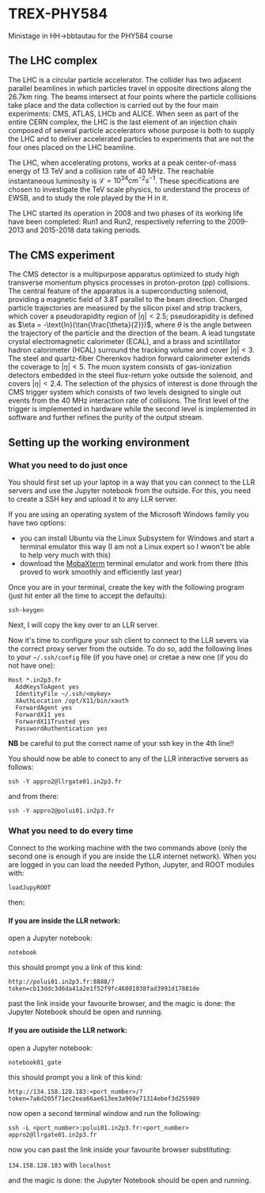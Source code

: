 # TREX-PHY584
Ministage in HH->bbtautau for the PHY584 course 

## The LHC complex
The LHC is a circular particle accelerator. The collider has two adjacent parallel beamlines in which particles travel in opposite directions along the 26.7km ring. The beams intersect at four points where the particle collisions take place and the data collection is carried out by the four main experiments: CMS, ATLAS, LHCb and ALICE. When seen as part of the entire CERN complex, the LHC is the last element of an injection chain composed of several particle accelerators whose purpose is both to supply the LHC and to deliver accelerated particles to experiments that are not the four ones placed on the LHC beamline.

The LHC, when accelerating protons, works at a peak center-of-mass energy of 13 TeV and a collision rate of 40 MHz. The reachable instantaneous luminosity is $\mathcal{L} = 10^{34}cm^{-2}s^{-1}$. These specifications are chosen to investigate the TeV scale physics, to understand the process of EWSB, and to study the role played by the H in it.

The LHC started its operation in 2008 and two phases of its working life have been completed: Run1 and Run2, respectively referring to the 2009-2013 and 2015-2018 data taking periods.

## The CMS experiment
The CMS detector is a multipurpose apparatus optimized to study high transverse momentum physics processes in proton-proton (pp) collisions. The central feature of the apparatus is a superconducting solenoid, providing a magnetic field of 3.8T parallel to the beam direction. Charged particle trajectories are measured by the silicon pixel and strip trackers, which cover a pseudorapidity region of $|\eta| < 2.5$; pseudorapidity is defined as $\eta = -\text{ln}(\tan{\frac{\theta}{2}})$, where $\theta$ is the angle between the trajectory of the particle and the direction of the beam. A lead tungstate crystal electromagnetic calorimeter (ECAL), and a brass and scintillator hadron calorimeter (HCAL) surround the tracking volume and cover $|\eta| < 3$. The steel and quartz-fiber Cherenkov hadron forward calorimeter extends the coverage to $|\eta| < 5$. The muon system consists of gas-ionization detectors embedded in the steel flux-return yoke outside the solenoid, and covers $|\eta| < 2.4$. The selection of the physics of interest is done through the CMS trigger system which consists of two levels designed to single out events from the 40 MHz interaction rate of collisions. The first level of the trigger is implemented in hardware while the second level is implemented in software and further refines the purity of the output stream.

## Setting up the working environment

### What you need to do just once
You should first set up your laptop in a way that you can connect to the LLR servers and use the Jupyter notebook from the outside. For this, you need to create a SSH key and upload it to any LLR server. 

If you are using an operating system of the Microsoft Windows family you have two options:
* you can install Ubuntu via the Linux Subsystem for Windows and start a terminal emulator this way (I am not a Linux expert so I wwon't be able to help very much with this)
* download the [MobaXterm](https://mobaxterm.mobatek.net) terminal emulator and work from there (this proved to work smoothly and efficiently last year)

Once you are in your terminal, create the key with the following program (just hit enter all the time to accept the defaults):

  `ssh-keygen`

Next, I will copy the key over to an LLR server.

Now it's time to configure your ssh client to connect to the LLR severs via the correct proxy server from the outside. To do so, add the following lines to your `~/.ssh/config` file (if you have one) or cretae a new one (if you do not have one):

  ```
  Host *.in2p3.fr
    AddKeysToAgent yes
    IdentityFile ~/.ssh/<mykey>
    XAuthLocation /opt/X11/bin/xauth
    ForwardAgent yes
    ForwardX11 yes
    ForwardX11Trusted yes
    PasswordAuthentication yes
  ```
**NB** be careful to put the correct name of your ssh key in the 4th line!!

You should now be able to conect to any of the LLR interactive servers as follows:

  `ssh -Y appro2@llrgate01.in2p3.fr`

and from there:

  `ssh -Y appro2@polui01.in2p3.fr`

### What you need to do every time

Connect to the working machine with the two commands above (only the second one is enough if you are inside the LLR internet network).
When you are logged in you can load the needed Python, Jupyter, and ROOT modules with:

  `loadJupyROOT`

then:

#### If you are inside the LLR network:

open a Jupyter notebook:
  
  `notebook`
  
this should prompt you a link of this kind:

  `http://polui01.in2p3.fr:8888/?token=cb13ddc3d6da41a2e1f52f9fc46081038fad3991d17881de`

past the link inside your favourite browser, and the magic is done: the Jupyter Notebook should be open and running.

#### If you are outiside the LLR network:

open a Jupyter notebook:

  `notebook01_gate`

this should prompt you a link of this kind:

  `http://134.158.128.183:<port_number>/?token=7a6d205f71ec2eea66ae613ee3a969e71314ebef3d255989`

now open a second terminal window and run the following:

  `ssh -L <port_number>:polui01.in2p3.fr:<port_number> appro2@llrgate01.in2p3.fr`

now you can past the link inside your favourite browser substituting:

  `134.158.128.183` with `localhost`

and the magic is done: the Jupyter Notebook should be open and running.

